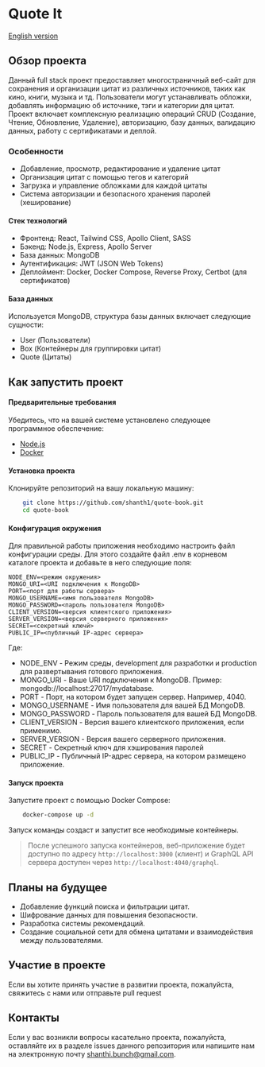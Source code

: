 # Quote It

[English version](README.md)

## Обзор проекта

Данный full stack проект предоставляет многостраничный веб-сайт для сохранения и организации цитат из различных источников, таких как кино, книги, музыка и тд. Пользователи могут устанавливать обложки, добавлять информацию об источнике, тэги и категории для цитат. Проект включает комплексную реализацию операций CRUD (Создание, Чтение, Обновление, Удаление), авторизацию, базу данных, валидацию данных, работу с сертификатами и деплой.

### Особенности

- Добавление, просмотр, редактирование и удаление цитат
- Организация цитат с помощью тегов и категорий
- Загрузка и управление обложками для каждой цитаты
- Система авторизации и безопасного хранения паролей (хеширование)

#### Стек технологий

- Фронтенд: React, Tailwind CSS, Apollo Client, SASS
- Бэкенд: Node.js, Express, Apollo Server
- База данных: MongoDB
- Аутентификация: JWT (JSON Web Tokens)
- Деплоймент: Docker, Docker Compose, Reverse Proxy, Certbot (для сертификатов)

#### База данных

Используется MongoDB, структура базы данных включает следующие сущности:

- User (Пользователи)
- Box (Контейнеры для группировки цитат)
- Quote (Цитаты)

## Как запустить проект

#### Предварительные требования

Убедитесь, что на вашей системе установлено следующее программное обеспечение:

- [Node.js](https://nodejs.org/)
- [Docker](https://www.docker.com/get-started)

#### Установка проекта

Клонируйте репозиторий на вашу локальную машину:

```sh
    git clone https://github.com/shanth1/quote-book.git
    cd quote-book
```

#### Конфигурация окружения

Для правильной работы приложения необходимо настроить файл конфигурации среды. Для этого создайте файл .env в корневом каталоге проекта и добавьте в него следующие поля:

```env
NODE_ENV=<режим окружения>
MONGO_URI=<URI подключения к MongoDB>
PORT=<порт для работы сервера>
MONGO_USERNAME=<имя пользователя MongoDB>
MONGO_PASSWORD=<пароль пользователя MongoDB>
CLIENT_VERSION=<версия клиентского приложения>
SERVER_VERSION=<версия серверного приложения>
SECRET=<секретный ключй>
PUBLIC_IP=<публичный IP-адрес сервера>
```

Где: 

- NODE_ENV - Режим среды, development для разработки и production для развертывания готового приложения.
- MONGO_URI - Ваше URI подключения к MongoDB. Пример: mongodb://localhost:27017/mydatabase.
- PORT - Порт, на котором будет запущен сервер. Например, 4040.
- MONGO_USERNAME - Имя пользователя для вашей БД MongoDB.
- MONGO_PASSWORD - Пароль пользователя для вашей БД MongoDB.
- CLIENT_VERSION - Версия вашего клиентского приложения, если применимо.
- SERVER_VERSION - Версия вашего серверного приложения.
- SECRET - Секретный ключ для хэширования паролей
- PUBLIC_IP - Публичный IP-адрес сервера, на котором размещено приложение.


#### Запуск проекта

Запустите проект с помощью Docker Compose:

```sh
    docker-compose up -d
```

 Запуск команды создаст и запустит все необходимые контейнеры.

> После успешного запуска контейнеров, веб-приложение будет доступно по адресу `http://localhost:3000` (клиент) и GraphQL API сервера доступен через `http://localhost:4040/graphql`.

## Планы на будущее

- Добавление функций поиска и фильтрации цитат.
- Шифрование данных для повышения безопасности.
- Разработка системы рекомендаций.
- Создание социальной сети для обмена цитатами и взаимодействия между пользователями.

## Участие в проекте

Если вы хотите принять участие в развитии проекта, пожалуйста, свяжитесь с нами или отправьте pull request

## Контакты

Если у вас возникли вопросы касательно проекта, пожалуйста, оставляйте их в разделе issues данного репозитория или напишите нам на электронную почту [shanthi.bunch@gmail.com](mailto:shanthi.bunch@gmail.com).